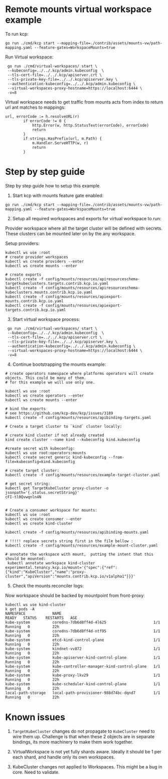 # Remote mounts virtual workspace example

To run kcp:

```
go run ./cmd/kcp start --mapping-file=./contrib/assets/mounts-vw/path-mapping.yaml --feature-gates=WorkspaceMounts=true
```

Run Virtual workspace:
```
 go run ./cmd/virtual-workspaces/ start \
 --kubeconfig=../../.kcp/admin.kubeconfig  \
 --tls-cert-file=../../.kcp/apiserver.crt \
 --tls-private-key-file=../../.kcp/apiserver.key \
 --authentication-kubeconfig=../../.kcp/admin.kubeconfig \
 --virtual-workspaces-proxy-hostname=https://localhost:6444 \
 -v=8
```

Virtual workspace needs to get traffic from mounts acts from index to return url ant matches to mappings:

```
url, errorCode := h.resolveURL(r)
		if errorCode != 0 {
			http.Error(w, http.StatusText(errorCode), errorCode)
			return
		}
		if strings.HasPrefix(url, m.Path) {
			m.Handler.ServeHTTP(w, r)
			return
		}
```

# Step by step guide

Step by step guide how to setup this example.

1. Start kcp with mounts feature gate enabled:

```
go run ./cmd/kcp start --mapping-file=./contrib/assets/mounts-vw/path-mapping.yaml --feature-gates=WorkspaceMounts=true

```

2. Setup all required workspaces and exports for virtual workspace to run:

Provider workspace where all the target cluster will be defined with secrets.
These clusters can be mounted later on by the any workspace.

Setup providers:

```
kubectl ws use :root
# create provider workspaces
kubectl ws create providers --enter
kubectl ws create mounts --enter

# create exports
kubectl create -f config/mounts/resources/apiresourceschema-targetkubeclusters.targets.contrib.kcp.io.yaml
kubectl create -f config/mounts/resources/apiresourceschema-kubeclusters.mounts.contrib.kcp.io.yaml
kubectl create -f config/mounts/resources/apiexport-mounts.contrib.kcp.io.yaml
kubectl create -f config/mounts/resources/apiexport-targets.contrib.kcp.io.yaml

```

3. Start virtual workspace process:

```
 go run ./cmd/virtual-workspaces/ start \
 --kubeconfig=../../.kcp/admin.kubeconfig  \
 --tls-cert-file=../../.kcp/apiserver.crt \
 --tls-private-key-file=../../.kcp/apiserver.key \
 --authentication-kubeconfig=../../.kcp/admin.kubeconfig \
 --virtual-workspaces-proxy-hostname=https://localhost:6444 \
 -v=8
```

4. Continue bootstrapping the mounts example:

```
# create operators namespace where platforms operators will create objects. This could be many of them.
# for this example we will use only one.

kubectl ws use :root
kubectl ws create operators --enter
kubectl ws create mounts --enter

# bind the exports
# see https://github.com/kcp-dev/kcp/issues/3189
kubectl create -f config/mounts/resources/apibinding-targets.yaml

# Create a target cluster to `kind` cluster locally:

# create kind cluster if not already created
kind create cluster --name kind --kubeconfig kind.kubeconfig

#create secret with kubeconfig:
kubectl ws use root:operators:mounts
kubectl create secret generic kind-kubeconfig --from-file=kubeconfig=kind.kubeconfig

# create target cluster:
kubectl create -f config/mounts/resources/example-target-cluster.yaml

# get secret string:
kubectl get TargetKubeCluster proxy-cluster -o jsonpath='{.status.secretString}'
cFI-tl0Qvwqnln4N


# Create a consumer workspace for mounts:
kubectl ws use :root
kubectl ws create consumer --enter
kubectl ws create kind-cluster

kubectl create -f config/mounts/resources/apibinding-mounts.yaml

# !!!!! replace secrets string first in the file bellow :
kubectl create -f config/mounts/resources/example-mount-cluster.yaml

# annotate the workspace with mount,  putting the intent that this should be mounted:
 kubectl annotate workspace kind-cluster  experimental.tenancy.kcp.io/mount='{"spec":{"ref":{"kind":"KubeCluster","name":"proxy-cluster","apiVersion":"mounts.contrib.kcp.io/v1alpha1"}}}'

```

5. Check the mounts reconciler logs:

Now workspace should be backed by mountpoint from front-proxy:

```
kubectl ws use kind-cluster
k get pods -A
NAMESPACE            NAME                                         READY   STATUS    RESTARTS   AGE
kube-system          coredns-7db6d8ff4d-4l625                     1/1     Running   0          22h
kube-system          coredns-7db6d8ff4d-ntf95                     1/1     Running   0          22h
kube-system          etcd-kind-control-plane                      1/1     Running   0          22h
kube-system          kindnet-vv872                                1/1     Running   0          22h
kube-system          kube-apiserver-kind-control-plane            1/1     Running   0          22h
kube-system          kube-controller-manager-kind-control-plane   1/1     Running   0          22h
kube-system          kube-proxy-lkv29                             1/1     Running   0          22h
kube-system          kube-scheduler-kind-control-plane            1/1     Running   0          22h
local-path-storage   local-path-provisioner-988d74bc-dqnd7        1/1     Running   0          22h
```


# Known issues

1. `TargetKubeCluster` changes do not propagate to `KubeCluster` need to wire them up.
Challenge is that when these 2 objects are in separate bindings, its more machinery to make them work together.

2. VirtualWorkspace is not yet fully shards aware. Ideally it should be 1 per each shard, and handle only its
own workspaces.

3. KubeCluster changes not applied to Workspaces. This might be a bug in core. Need to validate.
